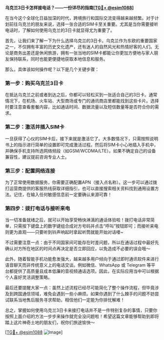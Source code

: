 **乌克兰3日卡怎样接电话？——一份详尽的指南[[TG💪+ @esim1088](https://t.me/s/esim1088)]**

在当今这个全球化日益加深的时代，跨境旅行和国际交流变得越来越频繁。对于计划前往乌克兰的朋友来说，选择一张合适的SIM卡至关重要。尤其是当你需要接听电话时，了解如何使用乌克兰的3日卡就显得尤为重要了。

首先，让我们来了解一下为什么选择乌克兰的3日卡。乌克兰作为东欧的重要国家之一，不仅拥有丰富的历史文化遗产，还有迷人的自然风光和热情好客的人们。无论是商务出差还是休闲旅游，拥有一张当地的SIM卡都能让你更加方便地与家人朋友保持联系，同时也能更便捷地获取本地信息和服务。

那么，具体该如何操作呢？以下是几个关键步骤：

### 第一步：购买乌克兰3日卡

在抵达乌克兰之前或者到达之后，你都可以轻松买到一张适合自己的3日卡。通常情况下，在机场、火车站、大型商场或专门的通讯商店里都能找到这些卡片。选择时要注意查看套餐内容，比如通话时间、数据流量以及短信数量等是否符合你的需求。

### 第二步：激活并插入SIM卡

一旦获得了心仪的SIM卡后，接下来就是激活它了。大多数情况下，只需按照说明书上的指示进行简单的设置即可完成激活过程。然后将SIM卡小心地插入手机中，并确保手机支持所选网络频段（如GSM/WCDMA/LTE）。如果不确定自己的设备兼容性，建议提前咨询专业人士。

### 第三步：配置网络连接

为了正常使用数据服务，你需要正确配置APN（接入点名称）。这一步可以通过拨打运营商提供的客服热线获取详细指引，也可以直接搜索相关资料找到通用设置方法。记住，在输入任何敏感信息前一定要确认来源可靠！

### 第四步：拨打电话与接听来电

当一切准备就绪之后，就可以开始享受畅快淋漓的通话体验啦！拨打电话非常简单，只需按下键盘上的数字键组合成对方号码并点击“呼叫”按钮即可；而接听来电则更为直观——只要听到铃声响起时拿起听筒就能开始对话喽~

不过需要注意一点：由于不同国家间可能存在时差问题，所以在通话过程中最好先确认对方所在地区的时间点再决定是否立即回应，以免造成不必要的误会哦～

此外，随着智能手机功能愈发强大，越来越多用户倾向于通过即时通讯软件来进行语音聊天而非传统意义上的电话交谈。例如微信、WhatsApp 或 Telegram 等平台都提供了高质量且成本低廉的音视频通话选项。因此，在实际应用当中可以根据个人喜好灵活调整策略。

最后还要提醒大家一点：虽然上述流程已经尽可能简化了整个操作流程，但毕竟涉及到跨国通信领域，难免会遇到一些小麻烦。如果你遇到了什么棘手的问题不妨尝试联系当地售后服务寻求帮助，相信他们一定能为你排忧解难！

总之，掌握如何使用乌克兰3日卡来接打电话并不是一件特别复杂的事情，只要你按照上面介绍的方法一步步来操作就完全没问题啦！希望这篇文章能够帮助到即将踏上这片神奇土地的朋友们，祝你们旅途愉快～

[[TG💪+ @esim1088](https://t.me/s/esim1088) ![Image](https://i.postimg.cc/4NQfJmqS/Snipaste-2025-05-13-00-14-12.png)]